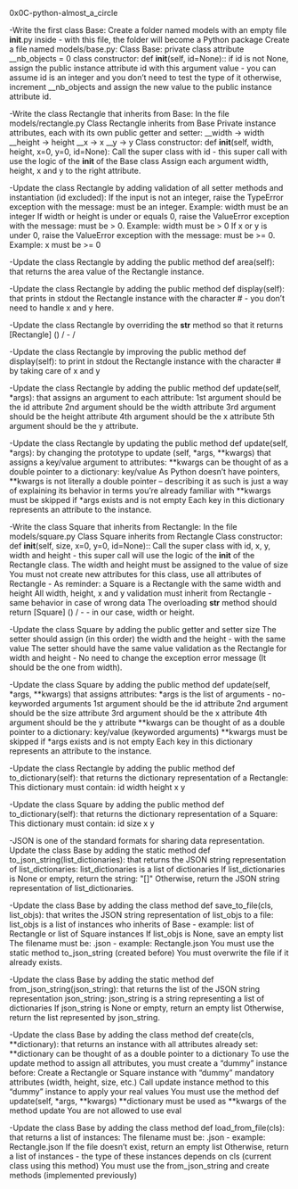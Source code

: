0x0C-python-almost_a_circle

-Write the first class Base:
Create a folder named models with an empty file
__init__.py inside - with this file, the folder will become a Python package
Create a file named models/base.py:
Class Base:
private class attribute __nb_objects = 0
class constructor: def __init__(self, id=None)::
if id is not None, assign the public instance attribute id with this
argument value - you can assume id is an integer and you don’t need to
test the type of it
otherwise, increment __nb_objects and assign the new value to the
public instance attribute id.

-Write the class Rectangle that inherits from Base:
In the file models/rectangle.py
Class Rectangle inherits from Base
Private instance attributes, each with its own public getter
and setter:
__width -> width
__height -> height
__x -> x
__y -> y
Class constructor:
def __init__(self, width, height, x=0, y=0, id=None):
Call the super class with id - this super call with use the logic
of the __init__ of the Base class
Assign each argument width, height, x and y to the right attribute.

-Update the class Rectangle by adding validation of all setter
methods and instantiation (id excluded):
If the input is not an integer, raise the TypeError exception with
the message: <name of the attribute> must be an integer.
Example: width must be an integer
If width or height is under or equals 0, raise the ValueError
exception with the message: <name of the attribute> must be > 0.
Example:
width must be > 0
If x or y is under 0, raise the ValueError exception with the
message: <name of the attribute> must be >= 0. Example: x must be >= 0

-Update the class Rectangle by adding the public method
def area(self): that returns the area value of the Rectangle instance.

-Update the class Rectangle by adding the public method
def display(self): that prints in stdout the Rectangle instance
with the character # - you don’t need to handle x and y here.

-Update the class Rectangle by overriding the __str__ method
so that it returns [Rectangle] (<id>) <x>/<y> - <width>/<height>

-Update the class Rectangle by improving the public method
def display(self): to print in stdout the Rectangle instance with the
character # by taking care of x and y

-Update the class Rectangle by adding the public method
def update(self, *args): that assigns an argument to each attribute:
1st argument should be the id attribute
2nd argument should be the width attribute
3rd argument should be the height attribute
4th argument should be the x attribute
5th argument should be the y attribute.

-Update the class Rectangle by updating the public method
def update(self, *args): by changing the prototype to update
(self, *args, **kwargs) that assigns a key/value argument to
attributes:
**kwargs can be thought of as a double pointer to a dictionary:
key/value
As Python doesn’t have pointers, **kwargs is not literally a double
pointer – describing it as such is just a way of explaining its
behavior in terms you’re already familiar with
**kwargs must be skipped if *args exists and is not empty
Each key in this dictionary represents an attribute to the instance.

-Write the class Square that inherits from Rectangle:
In the file models/square.py
Class Square inherits from Rectangle
Class constructor: def __init__(self, size, x=0, y=0, id=None)::
Call the super class with id, x, y, width and height - this super
call will use the logic of the __init__ of the Rectangle class. The
width
and height must be assigned to the value of size
You must not create new attributes for this class, use all
attributes of Rectangle - As reminder: a Square is a Rectangle with
the same
width and height
All width, height, x and y validation must inherit from
Rectangle - same behavior in case of wrong data
The overloading __str__ method should
return [Square] (<id>) <x>/<y> - <size> - in our case, width or height.

-Update the class Square by adding the public getter and setter size
The setter should assign (in this order) the width and the
height - with the same value
The setter should have the same value validation as the Rectangle
for width and height - No need to change the exception error message
(It should be the one from width).

-Update the class Square by adding the public method
def update(self, *args, **kwargs) that assigns attributes:
*args is the list of arguments - no-keyworded arguments
1st argument should be the id attribute
2nd argument should be the size attribute
3rd argument should be the x attribute
4th argument should be the y attribute
**kwargs can be thought of as a double pointer to a
dictionary: key/value (keyworded arguments)
**kwargs must be skipped if *args exists and is not empty
Each key in this dictionary represents an attribute to the instance.

-Update the class Rectangle by adding the public method
def to_dictionary(self): that returns the dictionary representation
of a Rectangle:
This dictionary must contain:
id
width
height
x
y

-Update the class Square by adding the public method
def to_dictionary(self): that returns the dictionary representation
of a Square:
This dictionary must contain:
id
size
x
y

-JSON is one of the standard formats for sharing data representation.
Update the class Base by adding the static method
def to_json_string(list_dictionaries): that returns the JSON string
representation of
list_dictionaries:
list_dictionaries is a list of dictionaries
If list_dictionaries is None or empty, return the string: "[]"
Otherwise, return the JSON string representation of list_dictionaries.

-Update the class Base by adding the class method
def save_to_file(cls, list_objs): that writes the JSON string
representation of list_objs to a file:
list_objs is a list of instances who inherits of Base - example:
list of Rectangle or list of Square instances
If list_objs is None, save an empty list
The filename must be: <Class name>.json - example: Rectangle.json
You must use the static method to_json_string (created before)
You must overwrite the file if it already exists.

-Update the class Base by adding the static method
def from_json_string(json_string): that returns the list of
the JSON string representation json_string:
json_string is a string representing a list of dictionaries
If json_string is None or empty, return an empty list
Otherwise, return the list represented by json_string.

-Update the class Base by adding the class method
def create(cls, **dictionary): that returns an instance with all
attributes already set:
**dictionary can be thought of as a double pointer to a dictionary
To use the update method to assign all attributes, you must
create a “dummy” instance before:
Create a Rectangle or Square instance with “dummy” mandatory
attributes (width, height, size, etc.)
Call update instance method to this “dummy” instance to apply your
real values
You must use the method def update(self, *args, **kwargs)
**dictionary must be used as **kwargs of the method update
You are not allowed to use eval

-Update the class Base by adding the class method
def load_from_file(cls): that returns a list of instances:
The filename must be: <Class name>.json - example: Rectangle.json
If the file doesn’t exist, return an empty list
Otherwise, return a list of instances - the type of these
instances depends on cls (current class using this method)
You must use the from_json_string and create methods
(implemented previously)